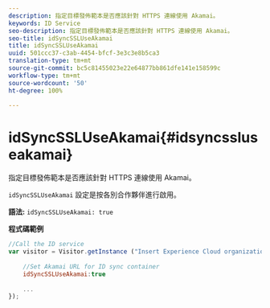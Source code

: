 ```yaml
---
description: 指定目標發佈範本是否應該針對 HTTPS 連線使用 Akamai。
keywords: ID Service
seo-description: 指定目標發佈範本是否應該針對 HTTPS 連線使用 Akamai。
seo-title: idSyncSSLUseAkamai
title: idSyncSSLUseAkamai
uuid: 501ccc37-c3ab-4454-bfcf-3e3c3e8b5ca3
translation-type: tm+mt
source-git-commit: bc5c81455023e22e64877bb861dfe141e158599c
workflow-type: tm+mt
source-wordcount: '50'
ht-degree: 100%

---
```



# idSyncSSLUseAkamai{#idsyncssluseakamai}

指定目標發佈範本是否應該針對 HTTPS 連線使用 Akamai。

`idSyncSSLUseAkamai` 設定是按各別合作夥伴進行啟用。

**語法:** `idSyncSSLUseAkamai: true`

**程式碼範例**

```js
//Call the ID service 
var visitor = Visitor.getInstance ("Insert Experience Cloud organization ID here",{ 
 
    //Set Akamai URL for ID sync container 
    idSyncSSLUseAkamai:true 
 
    ... 
});
```

